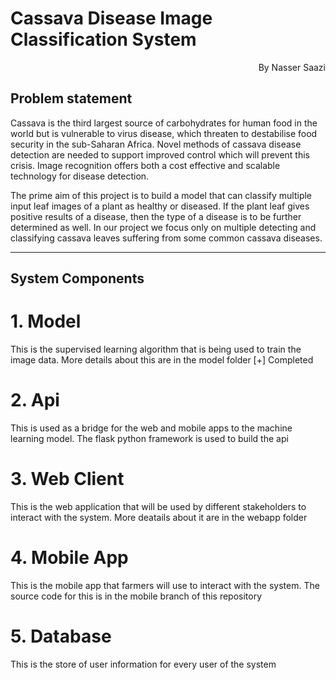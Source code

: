 # Cassava Disease Image Classification System

<div style="text-align:right">By Nasser Saazi</div>

## Problem statement

Cassava is the third largest source of carbohydrates for human food in the world but is vulnerable to virus disease, which threaten to destabilise food security in the sub-Saharan Africa.
Novel methods of cassava disease detection are needed to support improved control which will prevent this crisis. Image recognition offers both a cost effective and scalable technology for disease detection.

The prime aim of this project is to build a model that can classify multiple input leaf images of a plant as healthy or diseased. If the plant leaf gives positive results of a disease, then the type of a disease is to be further determined as well. In our project we focus only on multiple detecting and classifying cassava leaves suffering from some common cassava diseases.

<hr>

## System Components

# 1. Model

This is the supervised learning algorithm that is being used to train the image data. More details about this are in the model folder
[+] Completed

# 2. Api

This is used as a bridge for the web and mobile apps to the machine learning model. The flask python framework is used to build the api

# 3. Web Client

This is the web application that will be used by different stakeholders to interact with the system. More deatails about it are in the webapp folder

# 4. Mobile App

This is the mobile app that farmers will use to interact with the system. The source code for this is in the mobile branch of this repository

# 5. Database

This is the store of user information for every user of the system
